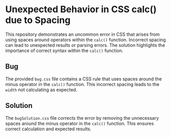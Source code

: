 # Unexpected Behavior in CSS calc() due to Spacing

This repository demonstrates an uncommon error in CSS that arises from using spaces around operators within the `calc()` function.  Incorrect spacing can lead to unexpected results or parsing errors. The solution highlights the importance of correct syntax within the `calc()` function.

## Bug
The provided `bug.css` file contains a CSS rule that uses spaces around the minus operator in the `calc()` function. This incorrect spacing leads to the `width` not calculating as expected.

## Solution
The `bugSolution.css` file corrects the error by removing the unnecessary spaces around the minus operator in the `calc()` function. This ensures correct calculation and expected results.